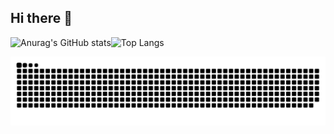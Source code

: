 ## Hi there 👋



![Anurag's GitHub stats](https://github-readme-stats.vercel.app/api?username=abuduhelili)![Top Langs](https://github-readme-stats.vercel.app/api/top-langs/?username=abuduhelili)




<picture>
  <source media="(prefers-color-scheme: dark)" srcset="https://raw.githubusercontent.com/abuduhelili/abuduhelili/output/github-contribution-grid-snake-dark.svg">
  <source media="(prefers-color-scheme: light)" srcset="https://raw.githubusercontent.com/abuduhelili/abuduhelili/output/github-contribution-grid-snake.svg">
  <img alt="github contribution grid snake animation" src="https://raw.githubusercontent.com/abuduhelili/abuduhelili/output/github-contribution-grid-snake.svg">
</picture>


<!-- ---------------------------------------------------------------------------------------------------------------------- -->
<!--
**abuduhelili/abuduhelili** is a ✨ _special_ ✨ repository because its `README.md` (this file) appears on your GitHub profile.

Here are some ideas to get you started:

- 🔭 I’m currently working on ...
- 🌱 I’m currently learning ...
- 👯 I’m looking to collaborate on ...
- 🤔 I’m looking for help with ...
- 💬 Ask me about ...
- 📫 How to reach me: ...
- 😄 Pronouns: ...
- ⚡ Fun fact: ...
-->


